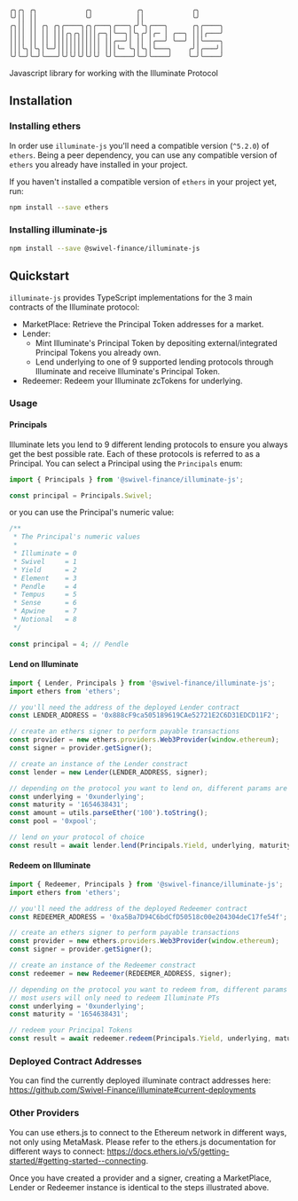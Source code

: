 ```
╭╮╭╮ ╭╮            ╭╮           ╭╮            ╭╮      
╰╯││ ││            ╰╯           ││            ╰╯      
╭╮││ ││ ╭╮ ╭╮╭────╮╭╮╭───╮╭───╮╭╯╰╮╭───╮      ╭╮╭────╮
││││ ││ ││ │││╭╮╭╮││││╭─╮│╰──╮│╰╮╭╯│╭─ │ ╭──╮ │││╭───╯
││││ ││ ││ ││││││││││││ ││╭──╯│ ││ │╭──╯ ╰──╯ ││╰────╮
│││╰╮│╰╮│╰─╯│││││││││││ │││╰─ ╰╮│╰╮│╰───╮    ╭╯│╭───╯│
╰╯╰─╯╰─╯╰───╯╰╯╰╯╰╯╰╯╰╯ ╰╯╰────╯╰─╯╰────╯    ╰─╯╰────╯
```
Javascript library for working with the Illuminate Protocol

## Installation

### Installing ethers

In order use `illuminate-js` you'll need a compatible version (`^5.2.0`) of `ethers`. Being a peer dependency, you can use any compatible version of `ethers` you already have installed in your project. 

If you haven't installed a compatible version of `ethers` in your project yet, run:

```bash
npm install --save ethers
```

### Installing illuminate-js

```bash
npm install --save @swivel-finance/illuminate-js
```

## Quickstart

`illuminate-js` provides TypeScript implementations for the 3 main contracts of the Illuminate protocol:

- MarketPlace: Retrieve the Principal Token addresses for a market.
- Lender:
  - Mint Illuminate's Principal Token by depositing external/integrated Principal Tokens you already own.
  - Lend underlying to one of 9 supported lending protocols through Illuminate and receive Illuminate's Principal Token.
- Redeemer: Redeem your Illuminate zcTokens for underlying.

### Usage

#### Principals

Illuminate lets you lend to 9 different lending protocols to ensure you always get the best possible rate. Each of these protocols is referred to as a Principal. You can select a Principal using the `Principals` enum:

```typescript
import { Principals } from '@swivel-finance/illuminate-js';

const principal = Principals.Swivel;
```

or you can use the Principal's numeric value:

```typescript
/**
 * The Principal's numeric values
 * 
 * Illuminate = 0
 * Swivel     = 1
 * Yield      = 2
 * Element    = 3
 * Pendle     = 4
 * Tempus     = 5
 * Sense      = 6
 * Apwine     = 7
 * Notional   = 8
 */ 
 
const principal = 4; // Pendle
```

#### Lend on Illuminate

```typescript
import { Lender, Principals } from '@swivel-finance/illuminate-js';
import ethers from 'ethers';

// you'll need the address of the deployed Lender contract
const LENDER_ADDRESS = '0x888cF9ca505189619CAe52721E2C6D31EDCD11F2';

// create an ethers signer to perform payable transactions
const provider = new ethers.providers.Web3Provider(window.ethereum);
const signer = provider.getSigner(); 

// create an instance of the Lender constract
const lender = new Lender(LENDER_ADDRESS, signer);

// depending on the protocol you want to lend on, different params are required
const underlying = '0xunderlying';
const maturity = '1654638431';
const amount = utils.parseEther('100').toString();
const pool = '0xpool';

// lend on your protocol of choice
const result = await lender.lend(Principals.Yield, underlying, maturity, amount, pool);
```

#### Redeem on Illuminate

```typescript
import { Redeemer, Principals } from '@swivel-finance/illuminate-js';
import ethers from 'ethers';

// you'll need the address of the deployed Redeemer contract
const REDEEMER_ADDRESS = '0xa5Ba7D94C6bdCfD50518c00e204304deC17fe54f';

// create an ethers signer to perform payable transactions
const provider = new ethers.providers.Web3Provider(window.ethereum);
const signer = provider.getSigner(); 

// create an instance of the Redeemer constract
const redeemer = new Redeemer(REDEEMER_ADDRESS, signer);

// depending on the protocol you want to redeem from, different params are required
// most users will only need to redeem Illuminate PTs
const underlying = '0xunderlying';
const maturity = '1654638431';

// redeem your Principal Tokens
const result = await redeemer.redeem(Principals.Yield, underlying, maturity);
```

### Deployed Contract Addresses

You can find the currently deployed illuminate contract addresses here: https://github.com/Swivel-Finance/illuminate#current-deployments

### Other Providers

You can use ethers.js to connect to the Ethereum network in different ways, not only using MetaMask. Please refer to the ethers.js documentation for different ways to connect: https://docs.ethers.io/v5/getting-started/#getting-started--connecting.

Once you have created a provider and a signer, creating a MarketPlace, Lender or Redeemer instance is identical to the steps illustrated above.
